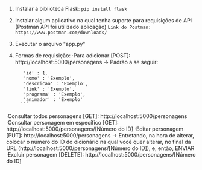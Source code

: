 1) Instalar a biblioteca Flask:
   `pip install flask`

2) Instalar algum aplicativo na qual tenha suporte para requisições de API (Postman API foi utilizado aplicação)
  `Link do Postman: https://www.postman.com/downloads/`
  
3) Executar o arquivo "app.py"

4) Formas de requisição:
  ·Para adicionar [POST]: http://localhost:5000/personagens
     -> Padrão a se seguir:
     ```
        'id' : 1,
        'nome' : 'Exemplo',
        'descricao' : 'Exemplo',
        'link' : 'Exemplo',
        'programa' : 'Exemplo',
        'animador' : 'Exemplo'
       ```
  ·Consultar todos personagens [GET]: http://localhost:5000/personagens
  ·Consultar personagem em específico [GET]: http://localhost:5000/personagens/[Número do ID]
  ·Editar personagem [PUT]: http://localhost:5000/personagens
     -> Entretando, na hora de alterar, colocar o número do ID do dicionário na qual você quer alterar, no final da URL
        (http://localhost:5000/personagens/[Número do ID]), e, então, ENVIAR
  ·Excluir personagem [DELETE]: http://localhost:5000/personagens/[Número do ID]
